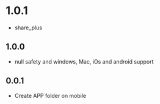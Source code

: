 # 1.0.1

* share_plus
  
## 1.0.0

* null safety and windows, Mac, iOs and android support

## 0.0.1

* Create APP folder on mobile
